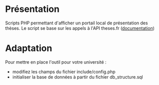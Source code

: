Présentation
============
Scripts PHP permettant d'afficher un portail local de présentation des thèses. Le script se base sur les appels à l'API theses.fr ([documentation](http://documentation.abes.fr/aidethesesfr/accueil/ch03.html))

Adaptation
=========
Pour mettre en place l'outil pour votre université : 
* modifiez les champs du fichier include/config.php
* initialiser la base de données à partir du fichier db_structure.sql

